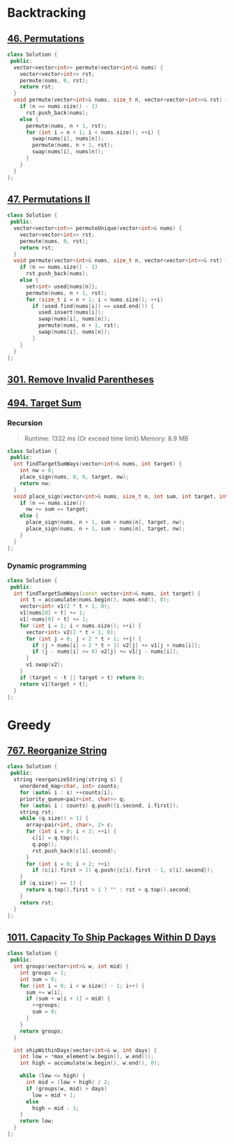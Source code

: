 # Backtracking

## [46. Permutations](https://leetcode.com/problems/permutations/)

```c++
class Solution {
 public:
  vector<vector<int>> permute(vector<int>& nums) {
    vector<vector<int>> rst;
    permute(nums, 0, rst);
    return rst;
  }
  void permute(vector<int>& nums, size_t n, vector<vector<int>>& rst) {
    if (n == nums.size() - 1)
      rst.push_back(nums);
    else {
      permute(nums, n + 1, rst);
      for (int i = n + 1; i < nums.size(); ++i) {
        swap(nums[i], nums[n]);
        permute(nums, n + 1, rst);
        swap(nums[i], nums[n]);
      }
    }
  }
};
```

## [47. Permutations II](https://leetcode.com/problems/permutations-ii/)

```c++
class Solution {
 public:
  vector<vector<int>> permuteUnique(vector<int>& nums) {
    vector<vector<int>> rst;
    permute(nums, 0, rst);
    return rst;
  }
  void permute(vector<int>& nums, size_t n, vector<vector<int>>& rst) {
    if (n == nums.size() - 1)
      rst.push_back(nums);
    else {
      set<int> used{nums[n]};
      permute(nums, n + 1, rst);
      for (size_t i = n + 1; i < nums.size(); ++i)
        if (used.find(nums[i]) == used.end()) {
          used.insert(nums[i]);
          swap(nums[i], nums[n]);
          permute(nums, n + 1, rst);
          swap(nums[i], nums[n]);
        }
    }
  }
};
```

## [301. Remove Invalid Parentheses](https://leetcode.com/problems/remove-invalid-parentheses/)



## [494. Target Sum](https://leetcode.com/problems/target-sum/)

### Recursion

> Runtime: 1332 ms (Or exceed time limit)
> Memory: 8.9 MB

```c++
class Solution {
 public:
  int findTargetSumWays(vector<int>& nums, int target) {
    int nw = 0;
    place_sign(nums, 0, 0, target, nw);
    return nw;
  }
  void place_sign(vector<int>& nums, size_t n, int sum, int target, int& nw) {
    if (n == nums.size())
      nw += sum == target;
    else {
      place_sign(nums, n + 1, sum + nums[n], target, nw);
      place_sign(nums, n + 1, sum - nums[n], target, nw);
    }
  }
};
```

### Dynamic programming

```c++
class Solution {
 public:
  int findTargetSumWays(const vector<int>& nums, int target) {
    int t = accumulate(nums.begin(), nums.end(), 0);
    vector<int> v1(2 * t + 1, 0);
    v1[nums[0] + t] += 1;
    v1[-nums[0] + t] += 1;
    for (int i = 1; i < nums.size(); ++i) {
      vector<int> v2(2 * t + 1, 0);
      for (int j = 0; j < 2 * t + 1; ++j) {
        if (j + nums[i] < 2 * t + 1) v2[j] += v1[j + nums[i]];
        if (j - nums[i] >= 0) v2[j] += v1[j - nums[i]];
      }
      v1.swap(v2);
    }
    if (target < -t || target > t) return 0;
    return v1[target + t];
  }
};
```

# Greedy

## [767. Reorganize String](https://leetcode.com/problems/reorganize-string/)

```c++
class Solution {
 public:
  string reorganizeString(string s) {
    unordered_map<char, int> counts;
    for (auto& i : s) ++counts[i];
    priority_queue<pair<int, char>> q;
    for (auto& i : counts) q.push({i.second, i.first});
    string rst;
    while (q.size() > 1) {
      array<pair<int, char>, 2> c;
      for (int i = 0; i < 2; ++i) {
        c[i] = q.top();
        q.pop();
        rst.push_back(c[i].second);
      }
      for (int i = 0; i < 2; ++i)
        if (c[i].first > 1) q.push({c[i].first - 1, c[i].second});
    }
    if (q.size() == 1) {
      return q.top().first > 1 ? "" : rst + q.top().second;
    }
    return rst;
  }
};
```

## [1011. Capacity To Ship Packages Within D Days](https://leetcode.com/problems/capacity-to-ship-packages-within-d-days/)

```c++
class Solution {
 public:
  int groups(vector<int>& w, int mid) {
    int groups = 1;
    int sum = 0;
    for (int i = 0; i < w.size() - 1; i++) {
      sum += w[i];
      if (sum + w[i + 1] > mid) {
        ++groups;
        sum = 0;
      }
    }
    return groups;
  }

  int shipWithinDays(vector<int>& w, int days) {
    int low = *max_element(w.begin(), w.end());
    int high = accumulate(w.begin(), w.end(), 0);

    while (low <= high) {
      int mid = (low + high) / 2;
      if (groups(w, mid) > days)
        low = mid + 1;
      else
        high = mid - 1;
    }
    return low;
  }
};
```